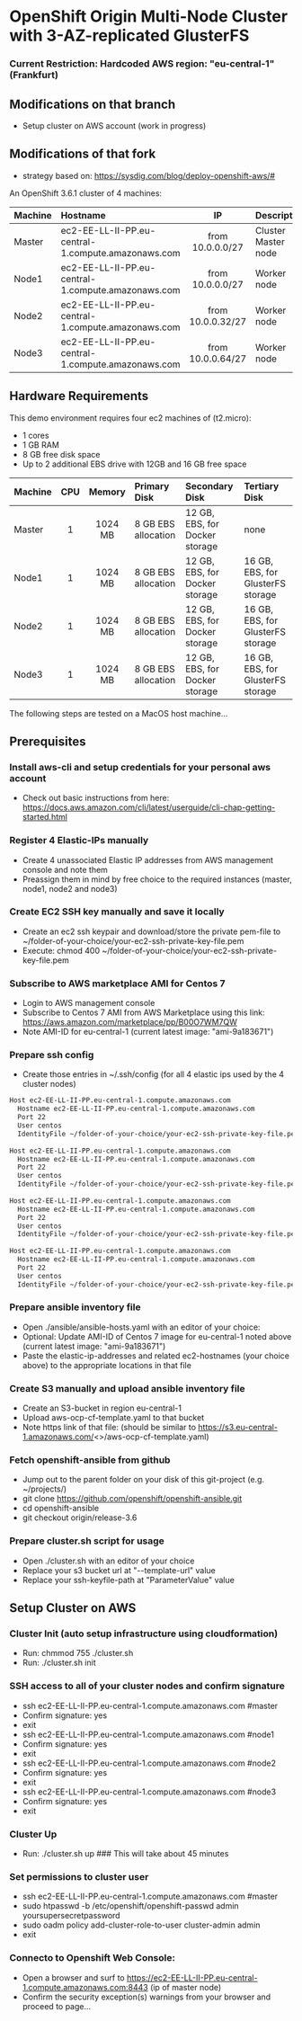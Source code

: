 # OpenShift Origin Multi-Node Cluster with 3-AZ-replicated GlusterFS 
### Current Restriction: Hardcoded AWS region: "eu-central-1" (Frankfurt)

## Modifications on that branch

- Setup cluster on AWS account (work in progress)

## Modifications of that fork

- strategy based on: https://sysdig.com/blog/deploy-openshift-aws/#

An OpenShift 3.6.1 cluster of 4 machines:

| Machine  | Hostname                                            | IP                 | Description         |
| :------- | :----                                               | :---:              | :----               |
| Master   | ec2-EE-LL-II-PP.eu-central-1.compute.amazonaws.com  | from 10.0.0.0/27   | Cluster Master node |
| Node1    | ec2-EE-LL-II-PP.eu-central-1.compute.amazonaws.com  | from 10.0.0.0/27   | Worker node         |
| Node2    | ec2-EE-LL-II-PP.eu-central-1.compute.amazonaws.com  | from 10.0.0.32/27  | Worker node         |
| Node3    | ec2-EE-LL-II-PP.eu-central-1.compute.amazonaws.com  | from 10.0.0.64/27  | Worker node         |


## Hardware Requirements
This demo environment requires four ec2 machines of (t2.micro):
 - 1 cores
 - 1 GB RAM
 - 8 GB free disk space
 - Up to 2 additional EBS drive with 12GB and 16 GB free space
 
| Machine | CPU | Memory  | Primary Disk        | Secondary Disk                 | Tertiary Disk                     |
| :------ | :-: | :-----: | :----               | :----                          | :----                             |
| Master  | 1   | 1024 MB | 8 GB EBS allocation | 12 GB, EBS, for Docker storage | none                              |
| Node1   | 1   | 1024 MB | 8 GB EBS allocation | 12 GB, EBS, for Docker storage | 16 GB, EBS, for GlusterFS storage |
| Node2   | 1   | 1024 MB | 8 GB EBS allocation | 12 GB, EBS, for Docker storage | 16 GB, EBS, for GlusterFS storage |
| Node3   | 1   | 1024 MB | 8 GB EBS allocation | 12 GB, EBS, for Docker storage | 16 GB, EBS, for GlusterFS storage |

The following steps are tested on a MacOS host machine...

## Prerequisites

### Install aws-cli and setup credentials for your personal aws account

- Check out basic instructions from here: https://docs.aws.amazon.com/cli/latest/userguide/cli-chap-getting-started.html

### Register 4 Elastic-IPs manually

- Create 4 unassociated Elastic IP addresses from AWS management console and note them
- Preassign them in mind by free choice to the required instances (master, node1, node2 and node3)

### Create EC2 SSH key manually and save it locally

- Create an ec2 ssh keypair and download/store the private pem-file to ~/folder-of-your-choice/your-ec2-ssh-private-key-file.pem
- Execute: chmod 400 ~/folder-of-your-choice/your-ec2-ssh-private-key-file.pem

### Subscribe to AWS marketplace AMI for Centos 7

- Login to AWS management console
- Subscribe to Centos 7 AMI from AWS Marketplace using this link: https://aws.amazon.com/marketplace/pp/B00O7WM7QW
- Note AMI-ID for eu-central-1 (current latest image: "ami-9a183671")

### Prepare ssh config

- Create those entries in ~/.ssh/config (for all 4 elastic ips used by the 4 cluster nodes)

``` bash
Host ec2-EE-LL-II-PP.eu-central-1.compute.amazonaws.com
  Hostname ec2-EE-LL-II-PP.eu-central-1.compute.amazonaws.com
  Port 22
  User centos
  IdentityFile ~/folder-of-your-choice/your-ec2-ssh-private-key-file.pem
  
Host ec2-EE-LL-II-PP.eu-central-1.compute.amazonaws.com
  Hostname ec2-EE-LL-II-PP.eu-central-1.compute.amazonaws.com
  Port 22
  User centos
  IdentityFile ~/folder-of-your-choice/your-ec2-ssh-private-key-file.pem
  
Host ec2-EE-LL-II-PP.eu-central-1.compute.amazonaws.com
  Hostname ec2-EE-LL-II-PP.eu-central-1.compute.amazonaws.com
  Port 22
  User centos
  IdentityFile ~/folder-of-your-choice/your-ec2-ssh-private-key-file.pem
  
Host ec2-EE-LL-II-PP.eu-central-1.compute.amazonaws.com
  Hostname ec2-EE-LL-II-PP.eu-central-1.compute.amazonaws.com
  Port 22
  User centos
  IdentityFile ~/folder-of-your-choice/your-ec2-ssh-private-key-file.pem
  ```

### Prepare ansible inventory file
- Open ./ansible/ansible-hosts.yaml with an editor of your choice:
- Optional: Update AMI-ID of Centos 7 image for eu-central-1 noted above (current latest image: "ami-9a183671")
- Paste the elastic-ip-addresses and related ec2-hostnames (your choice above) to the appropriate locations in that file 

### Create S3 manually and upload ansible inventory file
- Create an S3-bucket in region eu-central-1
- Upload aws-ocp-cf-template.yaml to that bucket
- Note https link of that file: (should be similar to https://s3.eu-central-1.amazonaws.com/<<your-s3-bucketname>>/aws-ocp-cf-template.yaml)

### Fetch openshift-ansible from github
- Jump out to the parent folder on your disk of this git-project (e.g. ~/projects/)
- git clone https://github.com/openshift/openshift-ansible.git
- cd openshift-ansible
- git checkout origin/release-3.6

### Prepare cluster.sh script for usage
- Open ./cluster.sh with an editor of your choice
- Replace your s3 bucket url at "--template-url" value
- Replace your ssh-keyfile-path at "ParameterValue" value
 
## Setup Cluster on AWS

### Cluster Init (auto setup infrastructure using cloudformation)
- Run: chmmod 755 ./cluster.sh
- Run: ./cluster.sh init

### SSH access to all of your cluster nodes and confirm signature
- ssh ec2-EE-LL-II-PP.eu-central-1.compute.amazonaws.com #master
- Confirm signature: yes
- exit
- ssh ec2-EE-LL-II-PP.eu-central-1.compute.amazonaws.com #node1
- Confirm signature: yes
- exit
- ssh ec2-EE-LL-II-PP.eu-central-1.compute.amazonaws.com #node2
- Confirm signature: yes
- exit
- ssh ec2-EE-LL-II-PP.eu-central-1.compute.amazonaws.com #node3
- Confirm signature: yes
- exit

### Cluster Up
- Run: ./cluster.sh up ### This will take about 45 minutes

### Set permissions to cluster user
- ssh ec2-EE-LL-II-PP.eu-central-1.compute.amazonaws.com #master
- sudo htpasswd -b /etc/openshift/openshift-passwd admin yoursupersecretpassword
- sudo oadm policy add-cluster-role-to-user cluster-admin admin
- exit

### Connecto to Openshift Web Console:
- Open a browser and surf to https://ec2-EE-LL-II-PP.eu-central-1.compute.amazonaws.com:8443 (ip of master node)
- Confirm the security exception(s) warnings from your browser and proceed to page...
